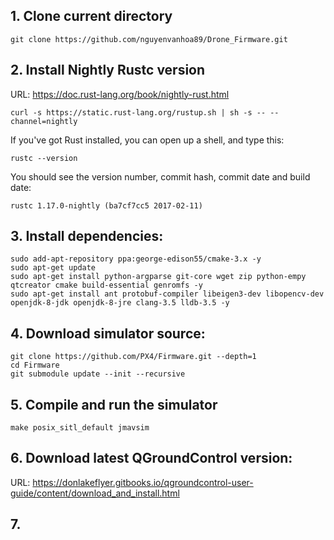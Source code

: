 ## 1. Clone current directory
```
git clone https://github.com/nguyenvanhoa89/Drone_Firmware.git
```

## 2. Install Nightly Rustc version 
URL: https://doc.rust-lang.org/book/nightly-rust.html 
```
curl -s https://static.rust-lang.org/rustup.sh | sh -s -- --channel=nightly
```
If you've got Rust installed, you can open up a shell, and type this:
```
rustc --version
```
You should see the version number, commit hash, commit date and build date:
```
rustc 1.17.0-nightly (ba7cf7cc5 2017-02-11)
```
## 3. Install dependencies:
```
sudo add-apt-repository ppa:george-edison55/cmake-3.x -y
sudo apt-get update
sudo apt-get install python-argparse git-core wget zip python-empy qtcreator cmake build-essential genromfs -y
sudo apt-get install ant protobuf-compiler libeigen3-dev libopencv-dev openjdk-8-jdk openjdk-8-jre clang-3.5 lldb-3.5 -y
```
## 4. Download simulator source:
```
git clone https://github.com/PX4/Firmware.git --depth=1
cd Firmware
git submodule update --init --recursive
```
## 5. Compile and run the simulator
```
make posix_sitl_default jmavsim
```
## 6. Download latest QGroundControl version:
URL: https://donlakeflyer.gitbooks.io/qgroundcontrol-user-guide/content/download_and_install.html

## 7. 
